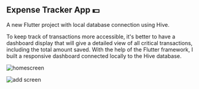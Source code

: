 ## Expense Tracker App :dollar:

A new Flutter project with local database connection using Hive.

To keep track of transactions more accessible, it's better to have a dashboard display that will give a detailed view of all critical transactions, including the total amount saved. With the help of the Flutter framework, I built a responsive dashboard connected locally to the Hive database.

![homescreen](https://user-images.githubusercontent.com/75172691/201338441-de194d87-27ab-452c-9ff0-4241d18a8e29.PNG)

![add screen](https://user-images.githubusercontent.com/75172691/201338468-beeabf60-3ebd-429c-b73a-2593e12a71c6.PNG)
